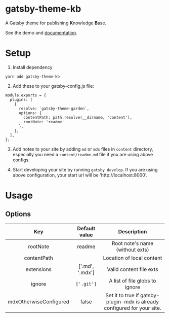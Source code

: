 gatsby-theme-kb
===

A Gatsby theme for publishing **K**nowledge **B**ase.

See the demo and [documentation](https://hikerpig.github.io/gatsby-project-kb/).

# Setup

1. Install dependency

```
yarn add gatsby-theme-kb
```

2. Add these to your gatsby-config.js file:

```
module.exports = {
  plugins: [
    {
      resolve: `gatsby-theme-garden`,
      options: {
        contentPath: path.resolve(__dirname, 'content'),
        rootNote: 'readme'
      },
    },
  ],
};
```

3. Add notes to your site by adding `md` or `mdx` files in `content` directory, especially you need a `content/readme.md` file if you are using above configs.

4. Start developing your site by running `gatsby develop`. If you are using above configuration, your start url will be 'http://localhost:8000'.

# Usage

## Options

|           Key          | Default value |                                  Description                                 |
|:----------------------:|:-------------:|:----------------------------------------------------------------------------:|
| rootNote               |  readme       | Root note's name (without exts)
| contentPath            |               | Location of local content                                                    |
| extensions | ['.md', '.mdx']         | Valid content file exts |
| ignore     | `['.git']`         | A list of file globs to ignore |
| mdxOtherwiseConfigured | false         | Set it to true if gatsby-plugin-mdx is already configured for your site. |

<!-- ## How to override a Component -->

